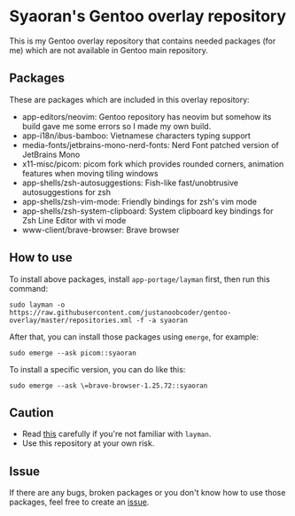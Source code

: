# Syaoran's Gentoo overlay repository
This is my Gentoo overlay repository that contains needed packages (for me) which are not available in Gentoo main repository.

## Packages
These are packages which are included in this overlay repository:
+ app-editors/neovim: Gentoo repository has neovim but somehow its build gave me some errors so I made my own build.
+ app-i18n/ibus-bamboo: Vietnamese characters typing support
+ media-fonts/jetbrains-mono-nerd-fonts: Nerd Font patched version of JetBrains Mono
+ x11-misc/picom: picom fork which provides rounded corners, animation features when moving tiling windows
+ app-shells/zsh-autosuggestions: Fish-like fast/unobtrusive autosuggestions for zsh
+ app-shells/zsh-vim-mode: Friendly bindings for zsh's vim mode
+ app-shells/zsh-system-clipboard: System clipboard key bindings for Zsh Line Editor with vi mode
+ www-client/brave-browser: Brave browser

## How to use
To install above packages, install `app-portage/layman` first, then run this command:
```
sudo layman -o https://raw.githubusercontent.com/justanoobcoder/gentoo-overlay/master/repositories.xml -f -a syaoran
```
After that, you can install those packages using `emerge`, for example:
```
sudo emerge --ask picom::syaoran
```
To install a specific version, you can do like this:
```
sudo emerge --ask \=brave-browser-1.25.72::syaoran
```

## Caution
+ Read [this](https://wiki.gentoo.org/wiki/Layman) carefully if you're not familiar with `layman`.
+ Use this repository at your own risk.

## Issue
If there are any bugs, broken packages or you don't know how to use those packages, feel free to create an [issue](https://github.com/justanoobcoder/gentoo-overlay/issues/new).
